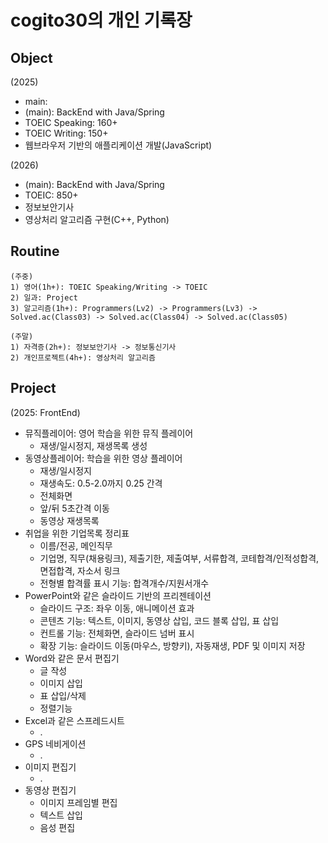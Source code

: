 # cogito30의 개인 기록장

## Object
(2025)
- main:
- (main): BackEnd with Java/Spring
- TOEIC Speaking: 160+
- TOEIC Writing: 150+
- 웹브라우저 기반의 애플리케이션 개발(JavaScript)

(2026)
- (main): BackEnd with Java/Spring
- TOEIC: 850+
- 정보보안기사
- 영상처리 알고리즘 구현(C++, Python)

## Routine
```
(주중)
1) 영어(1h+): TOEIC Speaking/Writing -> TOEIC
2) 일과: Project
3) 알고리즘(1h+): Programmers(Lv2) -> Programmers(Lv3) -> Solved.ac(Class03) -> Solved.ac(Class04) -> Solved.ac(Class05)

(주말)
1) 자격증(2h+): 정보보안기사 -> 정보통신기사
2) 개인프로젝트(4h+): 영상처리 알고리즘
```

## Project
(2025: FrontEnd)
- 뮤직플레이어: 영어 학습을 위한 뮤직 플레이어
  - 재생/일시정지, 재생목록 생성
- 동영상플레이어: 학습을 위한 영상 플레이어
  - 재생/일시정지
  - 재생속도: 0.5-2.0까지 0.25 간격
  - 전체화면
  - 앞/뒤 5초간격 이동
  - 동영상 재생목록
- 취업을 위한 기업목록 정리표
  - 이름/전공, 메인직무
  - 기업명, 직무(채용링크), 제출기한, 제출여부, 서류합격, 코테합격/인적성합격, 면접합격, 자소서 링크
  - 전형별 합격률 표시 기능: 합격개수/지원서개수
- PowerPoint와 같은 슬라이드 기반의 프리젠테이션
  - 슬라이드 구조: 좌우 이동, 애니메이션 효과
  - 콘텐츠 기능: 텍스트, 이미지, 동영상 삽입, 코드 블록 삽입, 표 삽입
  - 컨트롤 기능: 전체화면, 슬라이드 넘버 표시
  - 확장 기능: 슬라이드 이동(마우스, 방향키), 자동재생, PDF 및 이미지 저장
- Word와 같은 문서 편집기
  - 글 작성
  - 이미지 삽입
  - 표 삽입/삭제
  - 정렬기능
- Excel과 같은 스프레드시트
  - .
- GPS 네비게이션
  - .
- 이미지 편집기
  - .
- 동영상 편집기
  - 이미지 프레임별 편집
  - 텍스트 삽입
  - 음성 편집


